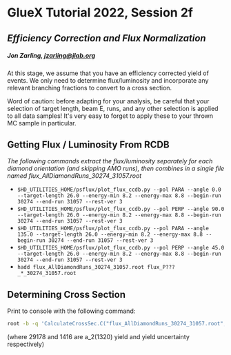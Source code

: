  # GlueX Tutorial 2022, Session 2f
## _Efficiency Correction and Flux Normalization_
##### Jon Zarling, jzarling@jlab.org

At this stage, we assume that you have an efficiency corrected yield of events. We only need to determine flux/luminosity and incorporate any relevant branching fractions to convert to a cross section.

Word of caution: before adapting for your analysis, be careful that your selection of target length, beam E, runs, and any other selection is applied to all data samples! It's very easy to forget to apply these to your thrown MC sample in particular.

## Getting Flux / Luminosity From RCDB 
_The following commands extract the flux/luminosity separately for each diamond orientation (and skipping AMO runs), then combines in a single file named flux_AllDiamondRuns_30274_31057.root_



- `$HD_UTILITIES_HOME/psflux/plot_flux_ccdb.py --pol PARA --angle 0.0   --target-length 26.0 --energy-min 8.2 --energy-max 8.8 --begin-run 30274 --end-run 31057 --rest-ver 3`
- `$HD_UTILITIES_HOME/psflux/plot_flux_ccdb.py --pol PERP --angle 90.0  --target-length 26.0 --energy-min 8.2 --energy-max 8.8 --begin-run 30274 --end-run 31057 --rest-ver 3`
- `$HD_UTILITIES_HOME/psflux/plot_flux_ccdb.py --pol PARA --angle 135.0 --target-length 26.0 --energy-min 8.2 --energy-max 8.8 --begin-run 30274 --end-run 31057 --rest-ver 3`
- `$HD_UTILITIES_HOME/psflux/plot_flux_ccdb.py --pol PERP --angle 45.0  --target-length 26.0 --energy-min 8.2 --energy-max 8.8 --begin-run 30274 --end-run 31057 --rest-ver 3`
- `hadd flux_AllDiamondRuns_30274_31057.root flux_P???_*_30274_31057.root `

## Determining Cross Section
Print to console with the following command:
```sh
root -b -q 'CalculateCrossSec.C("flux_AllDiamondRuns_30274_31057.root",29178,1416)'
```
(where 29178 and 1416 are a_2(1320) yield and yield uncertainty respectively)
